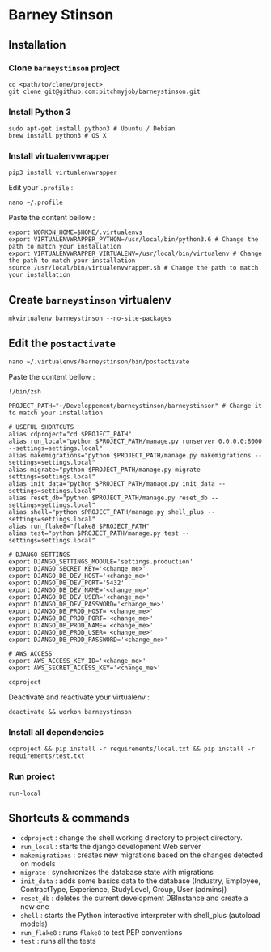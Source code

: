 # Barney Stinson

## Installation

### Clone `barneystinson` project

```
cd <path/to/clone/project>
git clone git@github.com:pitchmyjob/barneystinson.git
```

### Install Python 3

```
sudo apt-get install python3 # Ubuntu / Debian
brew install python3 # OS X
```

### Install virtualenvwrapper

```
pip3 install virtualenvwrapper
```

Edit your `.profile` :

```
nano ~/.profile
```

Paste the content bellow :

```
export WORKON_HOME=$HOME/.virtualenvs
export VIRTUALENVWRAPPER_PYTHON=/usr/local/bin/python3.6 # Change the path to match your installation
export VIRTUALENVWRAPPER_VIRTUALENV=/usr/local/bin/virtualenv # Change the path to match your installation
source /usr/local/bin/virtualenvwrapper.sh # Change the path to match your installation
```

## Create `barneystinson` virtualenv

```
mkvirtualenv barneystinson --no-site-packages
```

## Edit the `postactivate`

```
nano ~/.virtualenvs/barneystinson/bin/postactivate
```

Paste the content bellow :

```
!/bin/zsh

PROJECT_PATH="~/Developpement/barneystinson/barneystinson" # Change it to match your installation

# USEFUL SHORTCUTS
alias cdproject="cd $PROJECT_PATH"
alias run_local="python $PROJECT_PATH/manage.py runserver 0.0.0.0:8000 --settings=settings.local"
alias makemigrations="python $PROJECT_PATH/manage.py makemigrations --settings=settings.local"
alias migrate="python $PROJECT_PATH/manage.py migrate --settings=settings.local"
alias init_data="python $PROJECT_PATH/manage.py init_data --settings=settings.local"
alias reset_db="python $PROJECT_PATH/manage.py reset_db --settings=settings.local"
alias shell="python $PROJECT_PATH/manage.py shell_plus --settings=settings.local"
alias run_flake8="flake8 $PROJECT_PATH"
alias test="python $PROJECT_PATH/manage.py test --settings=settings.local"

# DJANGO SETTINGS
export DJANGO_SETTINGS_MODULE='settings.production'
export DJANGO_SECRET_KEY='<change_me>'
export DJANGO_DB_DEV_HOST='<change_me>'
export DJANGO_DB_DEV_PORT='5432'
export DJANGO_DB_DEV_NAME='<change_me>'
export DJANGO_DB_DEV_USER='<change_me>'
export DJANGO_DB_DEV_PASSWORD='<change_me>'
export DJANGO_DB_PROD_HOST='<change_me>'
export DJANGO_DB_PROD_PORT='<change_me>'
export DJANGO_DB_PROD_NAME='<change_me>'
export DJANGO_DB_PROD_USER='<change_me>'
export DJANGO_DB_PROD_PASSWORD='<change_me>'

# AWS ACCESS
export AWS_ACCESS_KEY_ID='<change_me>'
export AWS_SECRET_ACCESS_KEY='<change_me>'

cdproject
```

Deactivate and reactivate your virtualenv :

```
deactivate && workon barneystinson
```

### Install all dependencies

```
cdproject && pip install -r requirements/local.txt && pip install -r requirements/test.txt
```

### Run project

```
run-local
```

## Shortcuts & commands

* `cdproject` : change the shell working directory to project directory.
* `run_local` : starts the django development Web server
* `makemigrations` : creates new migrations based on the changes detected on models
* `migrate` : synchronizes the database state with migrations
* `init_data` : adds some basics data to the database (Industry, Employee, ContractType, Experience, StudyLevel, Group, User (admins))
* `reset_db` : deletes the current development DBInstance and create a new one
* `shell` : starts the Python interactive interpreter with shell_plus (autoload models)
* `run_flake8` : runs `flake8` to test PEP conventions
* `test` : runs all the tests

